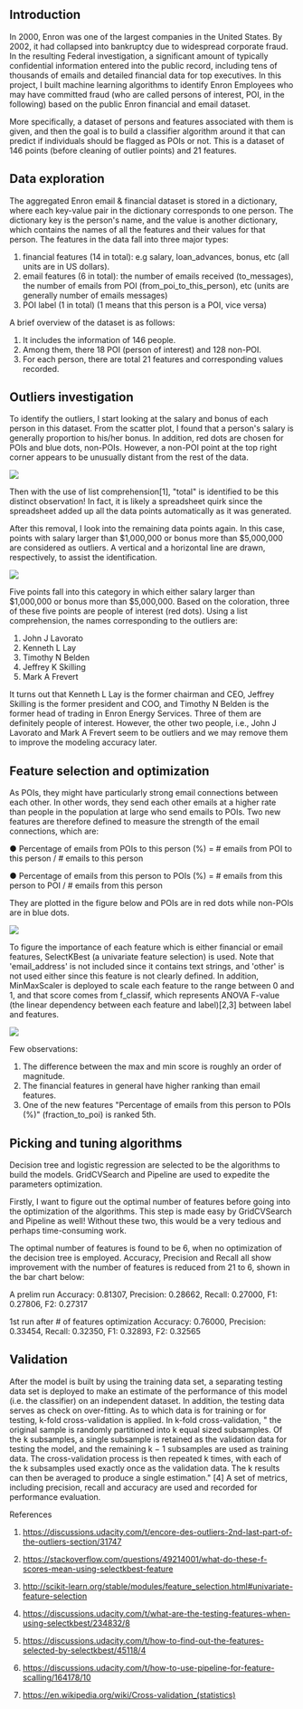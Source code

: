 ## Introduction
In 2000, Enron was one of the largest companies in the United States. By 2002,
it had collapsed into bankruptcy due to widespread corporate fraud. In the
resulting Federal investigation, a significant amount of typically confidential
 information entered into the public record, including tens of thousands of
 emails and detailed financial data for top executives.
 In this project, I built machine learning algorithms to identify Enron
 Employees who may have committed fraud (who are called persons of interest,
   POI, in the following) based on the public Enron financial and email dataset.

More specifically, a dataset of persons and features associated with them is
given, and then the goal is to build a classifier algorithm around it that can
predict if individuals should be flagged as POIs or not. This is a dataset of
146 points (before cleaning of outlier points) and 21 features.

## Data exploration
The aggregated Enron email & financial dataset is stored in a dictionary,
where each key-value pair in the dictionary corresponds to one person. The
dictionary key is the person's name, and the value is another dictionary, which
contains the names of all the features and their values for that person. The
 features in the data fall into three major types:

1. financial features (14 in total): e.g salary, loan_advances, bonus, etc
(all units are in US dollars).
2. email features (6 in total): the number of emails received (to_messages),
the number of emails from POI (from_poi_to_this_person), etc (units are
  generally number of emails messages)
3. POI label (1 in total) (1 means that this person is a POI, vice versa)

A brief overview of the dataset is as follows:
1. It includes the information of 146 people.
2. Among them, there 18 POI (person of interest) and 128 non-POI.
3. For each person, there are total 21 features and corresponding values
recorded.

## Outliers investigation
To identify the outliers, I start looking at the salary and bonus of each
person in this dataset. From the scatter plot, I found that a person's salary
is generally proportion to his/her bonus. In addition, red dots are chosen for
POIs and blue dots, non-POIs. However, a non-POI point at the top right corner
appears to be unusually distant from the rest of the data.

![](summary_files/outlier-fig1.png)

Then with the use of list comprehension[1], "total" is identified to be this
distinct observation! In fact, it is likely a spreadsheet quirk since the
spreadsheet added up all the data points automatically as it was generated.

After this removal, I look into the remaining data points again. In this case,
points with salary larger than $1,000,000 or bonus more than $5,000,000 are
considered as outliers. A vertical and a horizontal line are drawn,
respectively, to assist the identification.

![](summary_files/outlier-fig2.png)

Five points fall into this category in which either salary larger than
$1,000,000 or bonus more than $5,000,000. Based on the coloration, three of
these five points are people of interest (red dots). Using a list comprehension,
 the names corresponding to the outliers are:
1. John J Lavorato
2. Kenneth L Lay
3. Timothy N Belden
4. Jeffrey K Skilling
5. Mark A Frevert

It turns out that Kenneth L Lay is the former chairman and CEO, Jeffrey Skilling
 is the former president and COO, and Timothy N Belden is the former head of
 trading in Enron Energy Services. Three of them are definitely people of
 interest. However, the other two people, i.e., John J Lavorato and Mark A
 Frevert seem to be outliers and we may remove them to improve the modeling
 accuracy later.

## Feature selection and optimization
As POIs, they might have particularly strong email connections between each
other. In other words, they send each other emails at a higher rate than people
in the population at large who send emails to POIs. Two new features are
therefore defined to measure the strength of the email connections, which are:

● Percentage of emails from POIs to this person (%) = # emails from POI to this
person / # emails to this person

● Percentage of emails from this person to POIs (%) = # emails from this person
to POI / # emails from this person

They are plotted in the figure below and POIs are in red dots while non-POIs are
in blue dots.

![](summary_files/newfeature-fig1.png)

To figure the importance of each feature which is either financial or email
features, SelectKBest (a univariate feature selection) is used. Note that
'email_address' is not included since it contains text strings, and 'other' is
not used either since this feature is not clearly defined. In addition,
MinMaxScaler is deployed to scale each feature to the range between 0 and 1, and
that score comes from f_classif, which represents ANOVA F-value (the linear
  dependency between each feature and label)[2,3] between label and features.

![](summary_files/score-fig1.png)

Few observations:
1. The difference between the max and min score is roughly an order of magnitude.
2. The financial features in general have higher ranking than email features.
3. One of the new features "Percentage of emails from this person to POIs (%)"
(fraction_to_poi) is ranked 5th.

## Picking and tuning algorithms
Decision tree and logistic regression are selected to be the algorithms to
build the models. GridCVSearch and Pipeline are used to expedite the
parameters optimization.

Firstly, I want to figure out the optimal number of features before going into
the optimization of the algorithms. This step is made easy by GridCVSearch and
Pipeline as well! Without these two, this would be a very tedious and
perhaps time-consuming work.

The optimal number of features is found to be 6, when no optimization of the
decision tree is employed. Accuracy, Precision and Recall all show improvement
with the number of features is reduced from 21 to 6, shown in the bar chart
below:

A prelim run
Accuracy: 0.81307,
Precision: 0.28662,
Recall: 0.27000,
F1: 0.27806,
F2: 0.27317

1st run after # of features optimization
Accuracy: 0.76000,
Precision: 0.33454,
Recall: 0.32350,
F1: 0.32893,
F2: 0.32565

## Validation
After the model is built by using the training data set, a separating testing
data set is deployed to make an estimate of the performance of this model (i.e.
  the classifier) on an independent dataset. In addition, the testing data
  serves as check on over-fitting. As to which data is for training or for
  testing, k-fold cross-validation is applied. In k-fold cross-validation, "
   the original sample is randomly partitioned into k equal sized subsamples.
   Of the k subsamples, a single subsample is retained as the validation data
   for testing the model, and the remaining k − 1 subsamples are used as
   training data. The cross-validation process is then repeated k times, with
   each of the k subsamples used exactly once as the validation data. The k
   results can then be averaged to produce a single estimation." [4]
   A set of metrics, including precision, recall and accuracy are used and
   recorded for performance evaluation.

<!---
## Algorithms performance evaluation

## Reflection
--->

References
1. https://discussions.udacity.com/t/encore-des-outliers-2nd-last-part-of-the-outliers-section/31747
2. https://stackoverflow.com/questions/49214001/what-do-these-f-scores-mean-using-selectkbest-feature
3. http://scikit-learn.org/stable/modules/feature_selection.html#univariate-feature-selection

1. https://discussions.udacity.com/t/what-are-the-testing-features-when-using-selectkbest/234832/8
2. https://discussions.udacity.com/t/how-to-find-out-the-features-selected-by-selectkbest/45118/4
3. https://discussions.udacity.com/t/how-to-use-pipeline-for-feature-scalling/164178/10
4. https://en.wikipedia.org/wiki/Cross-validation_(statistics)
